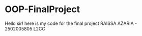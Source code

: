 # OOP-FinalProject
Hello sir! here is my code for the final project
RAISSA AZARIA - 2502005805
L2CC
